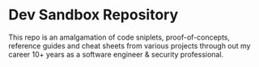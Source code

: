 # Dev Sandbox Repository

This repo is an amalgamation of code sniplets, proof-of-concepts, reference guides and cheat sheets from various projects through out my career 10+ years as a software engineer & security professional. 
